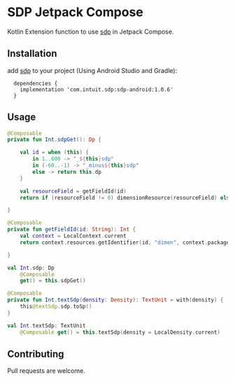 # SDP Jetpack Compose

Kotlin Extension function to use [sdp](https://github.com/intuit/sdp) in Jetpack Compose.

## Installation
add [sdp](https://github.com/intuit/sdp) to your project (Using Android Studio and Gradle):
```
  dependencies {
    implementation 'com.intuit.sdp:sdp-android:1.0.6'
  }
  ```

## Usage

```kotlin
@Composable
private fun Int.sdpGet(): Dp {

    val id = when (this) {
        in 1..600 -> "_${this}sdp"
        in (-60..-1) -> "_minus${this}sdp"
        else -> return this.dp
    }

    val resourceField = getFieldId(id)
    return if (resourceField != 0) dimensionResource(resourceField) else this.dp

}

@Composable
private fun getFieldId(id: String): Int {
    val context = LocalContext.current
    return context.resources.getIdentifier(id, "dimen", context.packageName)

}

val Int.sdp: Dp
    @Composable
    get() = this.sdpGet()

@Composable
private fun Int.textSdp(density: Density): TextUnit = with(density) {
    this@textSdp.sdp.toSp()
}

val Int.textSdp: TextUnit
    @Composable get() = this.textSdp(density = LocalDensity.current)

```

## Contributing
Pull requests are welcome.
